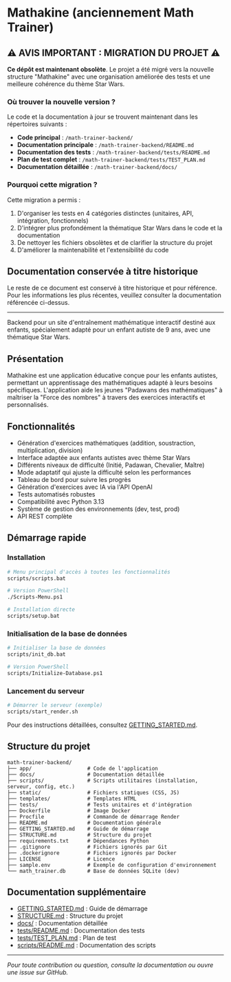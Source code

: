 # Mathakine (anciennement Math Trainer)

## ⚠️ AVIS IMPORTANT : MIGRATION DU PROJET ⚠️

**Ce dépôt est maintenant obsolète**. Le projet a été migré vers la nouvelle structure "Mathakine" avec une organisation améliorée des tests et une meilleure cohérence du thème Star Wars.

### Où trouver la nouvelle version ?

Le code et la documentation à jour se trouvent maintenant dans les répertoires suivants :
- **Code principal** : `/math-trainer-backend/`
- **Documentation principale** : `/math-trainer-backend/README.md`
- **Documentation des tests** : `/math-trainer-backend/tests/README.md`
- **Plan de test complet** : `/math-trainer-backend/tests/TEST_PLAN.md`
- **Documentation détaillée** : `/math-trainer-backend/docs/`

### Pourquoi cette migration ?

Cette migration a permis :
1. D'organiser les tests en 4 catégories distinctes (unitaires, API, intégration, fonctionnels)
2. D'intégrer plus profondément la thématique Star Wars dans le code et la documentation
3. De nettoyer les fichiers obsolètes et de clarifier la structure du projet
4. D'améliorer la maintenabilité et l'extensibilité du code

## Documentation conservée à titre historique

Le reste de ce document est conservé à titre historique et pour référence. Pour les informations les plus récentes, veuillez consulter la documentation référencée ci-dessus.

---

Backend pour un site d'entraînement mathématique interactif destiné aux enfants, spécialement adapté pour un enfant autiste de 9 ans, avec une thématique Star Wars.

## Présentation

Mathakine est une application éducative conçue pour les enfants autistes, permettant un apprentissage des mathématiques adapté à leurs besoins spécifiques. L'application aide les jeunes "Padawans des mathématiques" à maîtriser la "Force des nombres" à travers des exercices interactifs et personnalisés.

## Fonctionnalités

- Génération d'exercices mathématiques (addition, soustraction, multiplication, division)
- Interface adaptée aux enfants autistes avec thème Star Wars
- Différents niveaux de difficulté (Initié, Padawan, Chevalier, Maître)
- Mode adaptatif qui ajuste la difficulté selon les performances
- Tableau de bord pour suivre les progrès
- Génération d'exercices avec IA via l'API OpenAI
- Tests automatisés robustes
- Compatibilité avec Python 3.13
- Système de gestion des environnements (dev, test, prod)
- API REST complète

## Démarrage rapide

### Installation

```bash
# Menu principal d'accès à toutes les fonctionnalités
scripts/scripts.bat

# Version PowerShell
./Scripts-Menu.ps1

# Installation directe
scripts/setup.bat
```

### Initialisation de la base de données

```bash
# Initialiser la base de données
scripts/init_db.bat

# Version PowerShell
scripts/Initialize-Database.ps1
```

### Lancement du serveur

```bash
# Démarrer le serveur (exemple)
scripts/start_render.sh
```

Pour des instructions détaillées, consultez [GETTING_STARTED.md](GETTING_STARTED.md).

## Structure du projet

```
math-trainer-backend/
├── app/                  # Code de l'application
├── docs/                 # Documentation détaillée
├── scripts/              # Scripts utilitaires (installation, serveur, config, etc.)
├── static/               # Fichiers statiques (CSS, JS)
├── templates/            # Templates HTML
├── tests/                # Tests unitaires et d'intégration
├── Dockerfile            # Image Docker
├── Procfile              # Commande de démarrage Render
├── README.md             # Documentation générale
├── GETTING_STARTED.md    # Guide de démarrage
├── STRUCTURE.md          # Structure du projet
├── requirements.txt      # Dépendances Python
├── .gitignore            # Fichiers ignorés par Git
├── .dockerignore         # Fichiers ignorés par Docker
├── LICENSE               # Licence
├── sample.env            # Exemple de configuration d'environnement
└── math_trainer.db       # Base de données SQLite (dev)
```

## Documentation supplémentaire

- [GETTING_STARTED.md](GETTING_STARTED.md) : Guide de démarrage
- [STRUCTURE.md](STRUCTURE.md) : Structure du projet
- [docs/](docs/) : Documentation détaillée
- [tests/README.md](tests/README.md) : Documentation des tests
- [tests/TEST_PLAN.md](tests/TEST_PLAN.md) : Plan de test
- [scripts/README.md](scripts/README.md) : Documentation des scripts

---

*Pour toute contribution ou question, consulte la documentation ou ouvre une issue sur GitHub.* 